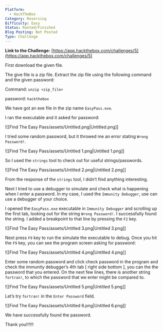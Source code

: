 ```yaml
---
Platform:
  - HackTheBox
Category: Reversing
Difficulty: Easy
Status: Rooted/Finished
Blog Posting: Not Posted
Type: Challenge
---
```

**Link to the Challenge:** [https://app.hackthebox.com/challenges/5](https://app.hackthebox.com/challenges/5)

  

First download the given file.

The give file is a zip file. Extract the zip file using the following command and the given password:

Command: `unzip <zip_file>`

password: `hackthebox`

  

We have got an exe file in the zip name `EasyPass.exe`.

I ran the executable and it asked for password:

![[Find The Easy Pass/assets/Untitled.png|Untitled.png]]

I tried some random password, but it throwed me an error stating `Wrong Password!`.

![[Find The Easy Pass/assets/Untitled 1.png|Untitled 1.png]]

So I used the `strings` tool to check out for useful strings/passwords.

![[Find The Easy Pass/assets/Untitled 2.png|Untitled 2.png]]

From the response of the `strings` tool, I didn’t find anything interesting.

Next I tried to use a debugger to simulate and check what is happening when I enter a password. In my case, I used the `Immunity Debugger`, use can use a debugger of your choice.

  

I opened the `EasyPass.exe` executable in `Immunity Debugger` and scrolling up the first tab, looking out for the string `Wrong Password!`. I successfully found the string. I added a breakpoint to that line by pressing the `F2` key.

![[Find The Easy Pass/assets/Untitled 3.png|Untitled 3.png]]

Next press `F9` key to run the simulate the executable to debug. Once you hit the `F9` key, you can see the program screen asking for password:

![[Find The Easy Pass/assets/Untitled 4.png|Untitled 4.png]]

Enter some random password and click check password in the program and check the immunity debugger’s 4th tab [ right side bottom ], you can the the password that you entered. On the next few lines, there is another string `fortran!`, to which the password that we enter might be compared to.

![[Find The Easy Pass/assets/Untitled 5.png|Untitled 5.png]]

Let’s try `fortran!` in the `Enter Password` field.

![[Find The Easy Pass/assets/Untitled 6.png|Untitled 6.png]]

We have successfully found the password.

  

Thank you!!!!!!